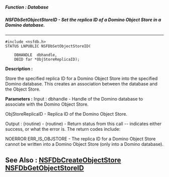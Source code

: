 ##### Function : Database
##### NSFDbSetObjectStoreID - Set the replica ID of a Domino Object Store in a Domino database.
---
```
#include <nsfdb.h>
STATUS LNPUBLIC NSFDbSetObjectStoreID(

	DBHANDLE  dbhandle,
	DBID far *ObjStoreReplicaID);
```
**Description :**

Store the specified replica ID for a Domino Object Store into the specified 
Domino database.  This creates an association between the database and the 
Object Store.

**Parameters :**
Input :
dbhandle  -  Handle of the Domino database to associate with the Domino Object Store.

ObjStoreReplicaID  -  Replica ID of the Domino Object Store.

Output :
(routine)  -  (routine)  -  Return status from this call -- indicates either success, or what the error is.  The return codes include:

NOERROR
ERR_IS_OBJSTORE - The replica ID for a Domino Object Store cannot be written into a Domino Object Store (only into a Domino database).



**See Also :**
[NSFDbCreateObjectStore](/reference/Func/NSFDbCreateObjectStore)
[NSFDbGetObjectStoreID](/reference/Func/NSFDbGetObjectStoreID)
---
